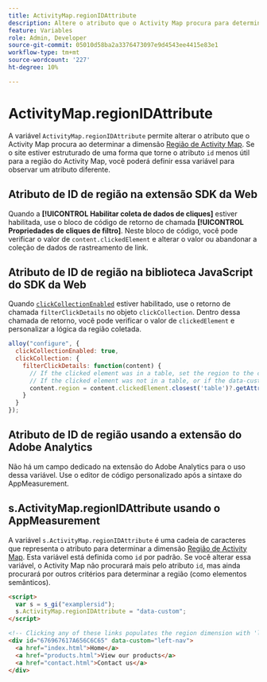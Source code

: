 ```yaml
---
title: ActivityMap.regionIDAttribute
description: Altere o atributo que o Activity Map procura para determinar a região.
feature: Variables
role: Admin, Developer
source-git-commit: 05010d58ba2a3376473097e9d4543ee4415e83e1
workflow-type: tm+mt
source-wordcount: '227'
ht-degree: 10%

---
```


# ActivityMap.regionIDAttribute

A variável `ActivityMap.regionIDAttribute` permite alterar o atributo que o Activity Map procura ao determinar a dimensão [Região de Activity Map](/help/components/dimensions/activity-map-region.md). Se o site estiver estruturado de uma forma que torne o atributo `id` menos útil para a região do Activity Map, você poderá definir essa variável para observar um atributo diferente.

## Atributo de ID de região na extensão SDK da Web

Quando a **[!UICONTROL Habilitar coleta de dados de cliques]** estiver habilitada, use o bloco de código de retorno de chamada **[!UICONTROL Propriedades de cliques de filtro]**. Neste bloco de código, você pode verificar o valor de `content.clickedElement` e alterar o valor ou abandonar a coleção de dados de rastreamento de link.

## Atributo de ID de região na biblioteca JavaScript do SDK da Web

Quando [`clickCollectionEnabled`](https://experienceleague.adobe.com/pt-br/docs/experience-platform/web-sdk/commands/configure/clickcollectionenabled) estiver habilitado, use o retorno de chamada `filterClickDetails` no objeto `clickCollection`. Dentro dessa chamada de retorno, você pode verificar o valor de `clickedElement` e personalizar a lógica da região coletada.

```js
alloy("configure", {
  clickCollectionEnabled: true,
  clickCollection: {
    filterClickDetails: function(content) {
      // If the clicked element was in a table, set the region to the contents of the data-custom attribute
      // If the clicked element was not in a table, or if the data-custom attribute doesn't exist, leave region as-is
      content.region = content.clickedElement.closest('table')?.getAttribute('data-custom') || content.region;
    }
  }
});
```

## Atributo de ID de região usando a extensão do Adobe Analytics

Não há um campo dedicado na extensão do Adobe Analytics para o uso dessa variável. Use o editor de código personalizado após a sintaxe do AppMeasurement.

## s.ActivityMap.regionIDAttribute usando o AppMeasurement

A variável `s.ActivityMap.regionIDAttribute` é uma cadeia de caracteres que representa o atributo para determinar a dimensão [Região de Activity Map](/help/components/dimensions/activity-map-region.md). Esta variável está definida como `id` por padrão. Se você alterar essa variável, o Activity Map não procurará mais pelo atributo `id`, mas ainda procurará por outros critérios para determinar a região (como elementos semânticos).

```html
<script>
  var s = s_gi("examplersid");
  s.ActivityMap.regionIDAttribute = "data-custom";
</script>

<!-- Clicking any of these links populates the region dimension with 'left-nav' -->
<div id="676967617A656C6C65" data-custom="left-nav">
  <a href="index.html">Home</a>
  <a href="products.html">View our products</a>
  <a href="contact.html">Contact us</a>
</div>
```
